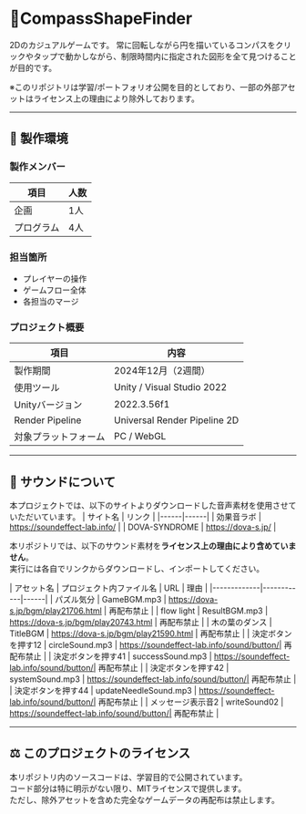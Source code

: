 # 📐CompassShapeFinder
2Dのカジュアルゲームです。
常に回転しながら円を描いているコンパスをクリックやタップで動かしながら、制限時間内に指定された図形を全て見つけることが目的です。

※このリポジトリは学習/ポートフォリオ公開を目的としており、一部の外部アセットはライセンス上の理由により除外しております。

---

## 🔧 製作環境

### 製作メンバー
| 項目 | 人数 |
|------|------|
| 企画 | 1人 |
| プログラム | 4人 |

### 担当箇所
- プレイヤーの操作
- ゲームフロー全体
- 各担当のマージ

### プロジェクト概要
| 項目 | 内容 |
|------|------|
| 製作期間 | 2024年12月（2週間） |
| 使用ツール | Unity / Visual Studio 2022 |
| Unityバージョン | 2022.3.56f1 |
| Render Pipeline | Universal Render Pipeline 2D |
| 対象プラットフォーム | PC / WebGL |

---

## 🚫 サウンドについて

本プロジェクトでは、以下のサイトよりダウンロードした音声素材を使用させていただいています。
| サイト名 | リンク |
|------|------|
| 効果音ラボ | https://soundeffect-lab.info/ |
| DOVA-SYNDROME | https://dova-s.jp/ |

本リポジトリでは、以下のサウンド素材を**ライセンス上の理由により含めていません**。  
実行には各自でリンクからダウンロードし、インポートしてください。

| アセット名 | プロジェクト内ファイル名 | URL | 理由 |
|-------------|------------|------|
| パズル気分 | GameBGM.mp3 | https://dova-s.jp/bgm/play21706.html | 再配布禁止 |
| flow light | ResultBGM.mp3 | https://dova-s.jp/bgm/play20743.html | 再配布禁止 |
| 木の葉のダンス | TitleBGM | https://dova-s.jp/bgm/play21590.html | 再配布禁止 |
| 決定ボタンを押す12 | circleSound.mp3 | https://soundeffect-lab.info/sound/button/| 再配布禁止 |
| 決定ボタンを押す41 | successSound.mp3 | https://soundeffect-lab.info/sound/button/| 再配布禁止 |
| 決定ボタンを押す42 | systemSound.mp3 | https://soundeffect-lab.info/sound/button/| 再配布禁止 |
| 決定ボタンを押す44 | updateNeedleSound.mp3 | https://soundeffect-lab.info/sound/button/| 再配布禁止 |
| メッセージ表示音2 | writeSound02 | https://soundeffect-lab.info/sound/button/| 再配布禁止 |

---

## ⚖️ このプロジェクトのライセンス
本リポジトリ内のソースコードは、学習目的で公開されています。  
コード部分は特に明示がない限り、MITライセンスで提供します。  
ただし、除外アセットを含めた完全なゲームデータの再配布は禁止します。
